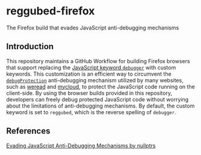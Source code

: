 # reggubed-firefox

The Firefox build that evades JavaScript anti-debugging mechanisms

## Introduction

This repository maintains a GitHub Workflow for building Firefox browsers that support replacing the [JavaScript keyword `debugger`](https://developer.mozilla.org/en-US/docs/Web/JavaScript/Reference/Statements/debugger) with custom keywords. This customization is an efficient way to circumvent the [`debugProtection`](https://github.com/javascript-obfuscator/javascript-obfuscator#debugprotection) anti-debugging mechanism utilized by many websites, such as [weread](https://weread.qq.com/) and [mycloud](http://mcloud.to/), to protect the JavaScript code running on the client-side. By using the browser builds provided in this repository, developers can freely debug protected JavaScript code without worrying about the limitations of anti-debugging mechanisms. By default, the custom keyword is set to `reggubed`, which is the reverse spelling of `debugger`.

## References

[Evading JavaScript Anti-Debugging Mechanisms by nullptrs](https://web.archive.org/web/20211031140141/https://nullpt.rs/evading-anti-debugging-techniques/)
